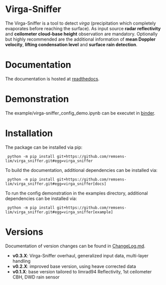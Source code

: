 # Virga-Sniffer
The Virga-Sniffer is a tool to detect *virga* (precipitation which completely evaporates before reaching the surface).
As input source **radar reflectivity** and **ceilometer cloud-base height** observation are mandatory.
Optionally but highly recommended are the additional information of **mean Doppler velocity**, **lifting condensation level** and **surface rain detection**.

# Documentation
The documentation is hosted at [readthedocs](https://virga-sniffer.readthedocs.io/en/latest/index.html).

# Demonstration
The example/virga-sniffer_config_demo.ipynb can be executet in 
[binder](https://mybinder.org/v2/gh/remsens-lim/virga_sniffer/main?filepath=example/virga-sniffer_config_demo.ipynb).

# Installation
The package can be installed via pip:
```
 python -m pip install git+https://github.com/remsens-lim/virga_sniffer.git#egg=virga_sniffer
```

To build the documentation, additional dependencies can be installed via:
```
 python -m pip install git+https://github.com/remsens-lim/virga_sniffer.git#egg=virga_sniffer[docs]
```

To run the config demonstration in the examples directory, additional dependencies can be installed via:
```
 python -m pip install git+https://github.com/remsens-lim/virga_sniffer.git#egg=virga_sniffer[example]
```

# Versions
Documentation of version changes can be found in [ChangeLog.md](ChangeLog.md).
- **v0.3.X**: Virga-Sniffer overhaul, generalized input data, multi-layer handling
- **v0.2.X**: improved base version, using heave corrected data
- **v0.1.X**: base version tailored to limrad94 Reflectivity, 1st ceilometer CBH, DWD rain sensor





